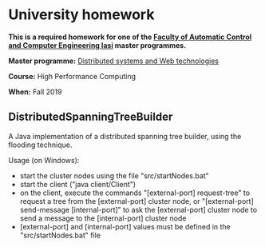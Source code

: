 # University homework

**This is a required homework for one of the [Faculty of Automatic Control and Computer Engineering Iasi](https://ac.tuiasi.ro/) master programmes.**

**Master programme:** [Distributed systems and Web technologies](https://ac.tuiasi.ro/studii/masterat/sisteme-distribuite-si-tehnologii-web/)

**Course:** High Performance Computing

**When:** Fall 2019

## DistributedSpanningTreeBuilder
A Java implementation of a distributed spanning tree builder, using the flooding technique.

Usage (on Windows):
* start the cluster nodes using the file "src/startNodes.bat"
* start the client ("java client/Client")
* on the client, execute the commands "[external-port] request-tree" to request a tree from the [external-port] cluster node, or "[external-port] send-message [internal-port]" to ask the [external-port] cluster node to send a message to the [internal-port] cluster node
* [external-port] and [internal-port] values must be defined in the "src/startNodes.bat" file
